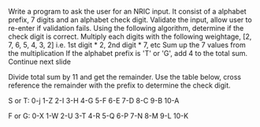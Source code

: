 Write a program to ask the user for an NRIC input.
It consist of a alphabet prefix, 7 digits and an alphabet check digit.
Validate the input, allow user to re-enter if validation fails.
Using the following algorithm, determine if the check digit is correct.
Multiply each digits with the following weightage, [2, 7, 6, 5, 4, 3, 2]
i.e. 1st digit * 2, 2nd digit * 7, etc
Sum up the 7 values from the multiplication
If the alphabet prefix is 'T' or 'G', add 4 to the total sum.
Continue next slide

Divide total sum by 11 and get the remainder.
Use the table below, cross reference the remainder with the prefix to determine the check digit.

S or T:
0-j
1-Z
2-I
3-H
4-G
5-F
6-E
7-D
8-C
9-B
10-A

F or G:
0-X
1-W
2-U
3-T
4-R
5-Q
6-P
7-N
8-M
9-L
10-K

